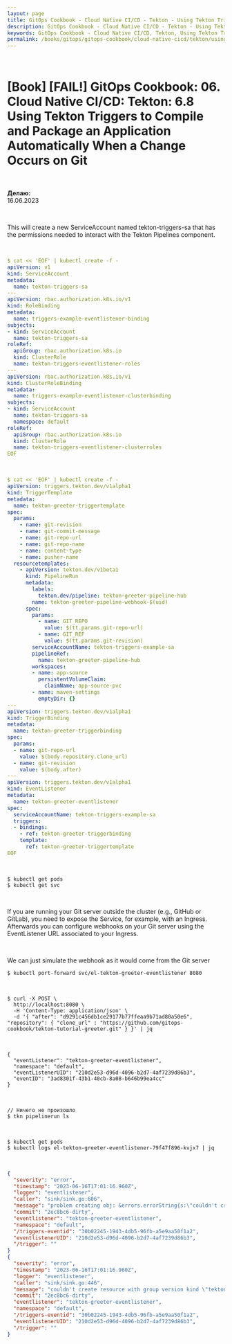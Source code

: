 ```yaml
---
layout: page
title: GitOps Cookbook - Cloud Native CI/CD - Tekton - Using Tekton Triggers to Compile and Package an Application Automatically When a Change Occurs on Git
description: GitOps Cookbook - Cloud Native CI/CD - Tekton - Using Tekton Triggers to Compile and Package an Application Automatically When a Change Occurs on Git
keywords: GitOps Cookbook - Cloud Native CI/CD, Tekton, Using Tekton Triggers to Compile and Package an Application Automatically When a Change Occurs on Git
permalink: /books/gitops/gitops-cookbook/cloud-native-cicd/tekton/using-tekton-triggers-to-compile-and-package-an-application-automatically-when-a-change-occurs-on-git/
---
```


<br/>

# [Book] [FAIL!] GitOps Cookbook: 06. Cloud Native CI/CD: Tekton: 6.8 Using Tekton Triggers to Compile and Package an Application Automatically When a Change Occurs on Git

<br/>

**Делаю:**  
16.06.2023

<br/>

This will create a new ServiceAccount named tekton-triggers-sa that has the permissions needed to interact with the Tekton Pipelines component.

<br/>

```yaml
$ cat << 'EOF' | kubectl create -f -
apiVersion: v1
kind: ServiceAccount
metadata:
  name: tekton-triggers-sa
---
apiVersion: rbac.authorization.k8s.io/v1
kind: RoleBinding
metadata:
  name: triggers-example-eventlistener-binding
subjects:
- kind: ServiceAccount
  name: tekton-triggers-sa
roleRef:
  apiGroup: rbac.authorization.k8s.io
  kind: ClusterRole
  name: tekton-triggers-eventlistener-roles
---
apiVersion: rbac.authorization.k8s.io/v1
kind: ClusterRoleBinding
metadata:
  name: triggers-example-eventlistener-clusterbinding
subjects:
- kind: ServiceAccount
  name: tekton-triggers-sa
  namespace: default
roleRef:
  apiGroup: rbac.authorization.k8s.io
  kind: ClusterRole
  name: tekton-triggers-eventlistener-clusterroles
EOF
```

<br/>

```yaml
$ cat << 'EOF' | kubectl create -f -
apiVersion: triggers.tekton.dev/v1alpha1
kind: TriggerTemplate
metadata:
  name: tekton-greeter-triggertemplate
spec:
  params:
    - name: git-revision
    - name: git-commit-message
    - name: git-repo-url
    - name: git-repo-name
    - name: content-type
    - name: pusher-name
  resourcetemplates:
    - apiVersion: tekton.dev/v1beta1
      kind: PipelineRun
      metadata:
        labels:
          tekton.dev/pipeline: tekton-greeter-pipeline-hub
        name: tekton-greeter-pipeline-webhook-$(uid)
      spec:
        params:
          - name: GIT_REPO
            value: $(tt.params.git-repo-url)
          - name: GIT_REF
            value: $(tt.params.git-revision)
        serviceAccountName: tekton-triggers-example-sa
        pipelineRef:
          name: tekton-greeter-pipeline-hub
        workspaces:
        - name: app-source
          persistentVolumeClaim:
            claimName: app-source-pvc
        - name: maven-settings
          emptyDir: {}
---
apiVersion: triggers.tekton.dev/v1alpha1
kind: TriggerBinding
metadata:
  name: tekton-greeter-triggerbinding
spec:
  params:
  - name: git-repo-url
    value: $(body.repository.clone_url)
  - name: git-revision
    value: $(body.after)
---
apiVersion: triggers.tekton.dev/v1alpha1
kind: EventListener
metadata:
  name: tekton-greeter-eventlistener
spec:
  serviceAccountName: tekton-triggers-example-sa
  triggers:
  - bindings:
    - ref: tekton-greeter-triggerbinding
    template:
      ref: tekton-greeter-triggertemplate
EOF
```

<br/>

```
$ kubectl get pods
$ kubectl get svc
```

<br/>

If you are running your Git server outside the cluster (e.g., GitHub or GitLab), you need to expose the Service, for example, with an Ingress. Afterwards you can configure webhooks on your Git server using the EventListener URL associated to your Ingress.

<br/>

We can just simulate the webhook as it would come from the Git server

```
$ kubectl port-forward svc/el-tekton-greeter-eventlistener 8080
```

<br/>

```
$ curl -X POST \
  http://localhost:8080 \
  -H 'Content-Type: application/json' \
  -d '{ "after": "d9291c456db1ce29177b77ffeaa9b71ad80a50e6", "repository": { "clone_url" : "https://github.com/gitops-cookbook/tekton-tutorial-greeter.git" } }' | jq
```

<br/>

```
{
  "eventListener": "tekton-greeter-eventlistener",
  "namespace": "default",
  "eventListenerUID": "210d2e53-d96d-4096-b2d7-4af7239d86b3",
  "eventID": "3ad8301f-43b1-40cb-8a08-b646b99ea4cc"
}
```

<br/>

```
// Ничего не произошло
$ tkn pipelinerun ls
```

<br/>

```
$ kubectl get pods
$ kubectl logs el-tekton-greeter-eventlistener-79f47f896-kvjx7 | jq
```

<br/>

```json
{
  "severity": "error",
  "timestamp": "2023-06-16T17:01:16.960Z",
  "logger": "eventlistener",
  "caller": "sink/sink.go:606",
  "message": "problem creating obj: &errors.errorString{s:\"couldn't create resource with group version kind \\\"tekton.dev/v1beta1, Resource=pipelineruns\\\": admission webhook \\\"validation.webhook.pipeline.tekton.dev\\\" denied the request: validation failed: Invalid resource name: length must be no more than 63 characters: metadata.name\"}",
  "commit": "2ec8bc6-dirty",
  "eventlistener": "tekton-greeter-eventlistener",
  "namespace": "default",
  "/triggers-eventid": "30b02245-1943-4db5-96fb-a5e9aa50f1a2",
  "eventlistenerUID": "210d2e53-d96d-4096-b2d7-4af7239d86b3",
  "/trigger": ""
}
{
  "severity": "error",
  "timestamp": "2023-06-16T17:01:16.960Z",
  "logger": "eventlistener",
  "caller": "sink/sink.go:446",
  "message": "couldn't create resource with group version kind \"tekton.dev/v1beta1, Resource=pipelineruns\": admission webhook \"validation.webhook.pipeline.tekton.dev\" denied the request: validation failed: Invalid resource name: length must be no more than 63 characters: metadata.name",
  "commit": "2ec8bc6-dirty",
  "eventlistener": "tekton-greeter-eventlistener",
  "namespace": "default",
  "/triggers-eventid": "30b02245-1943-4db5-96fb-a5e9aa50f1a2",
  "eventlistenerUID": "210d2e53-d96d-4096-b2d7-4af7239d86b3",
  "/trigger": ""
}
```
